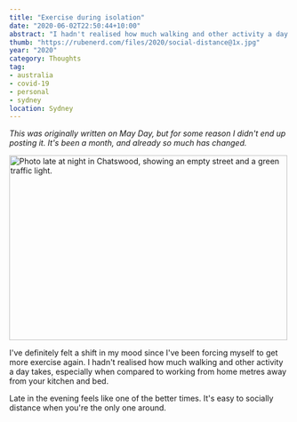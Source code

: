 ```yaml
---
title: "Exercise during isolation"
date: "2020-06-02T22:50:44+10:00"
abstract: "I hadn't realised how much walking and other activity a day normally takes."
thumb: "https://rubenerd.com/files/2020/social-distance@1x.jpg"
year: "2020"
category: Thoughts
tag:
- australia
- covid-19
- personal
- sydney
location: Sydney
---
```

*This was originally written on May Day, but for some reason I didn't end up posting it. It's been a month, and already so much has changed.*

<p><img src="https://rubenerd.com/files/2020/social-distance@1x.jpg" srcset="https://rubenerd.com/files/2020/social-distance@1x.jpg 1x, https://rubenerd.com/files/2020/social-distance@2x.jpg 2x" alt="Photo late at night in Chatswood, showing an empty street and a green traffic light." style="width:500px; height:333px;" /></p>

I've definitely felt a shift in my mood since I've been forcing myself to get more exercise again. I hadn't realised how much walking and other activity a day takes, especially when compared to working from home metres away from your kitchen and bed.

Late in the evening feels like one of the better times. It's easy to socially distance when you're the only one around.


